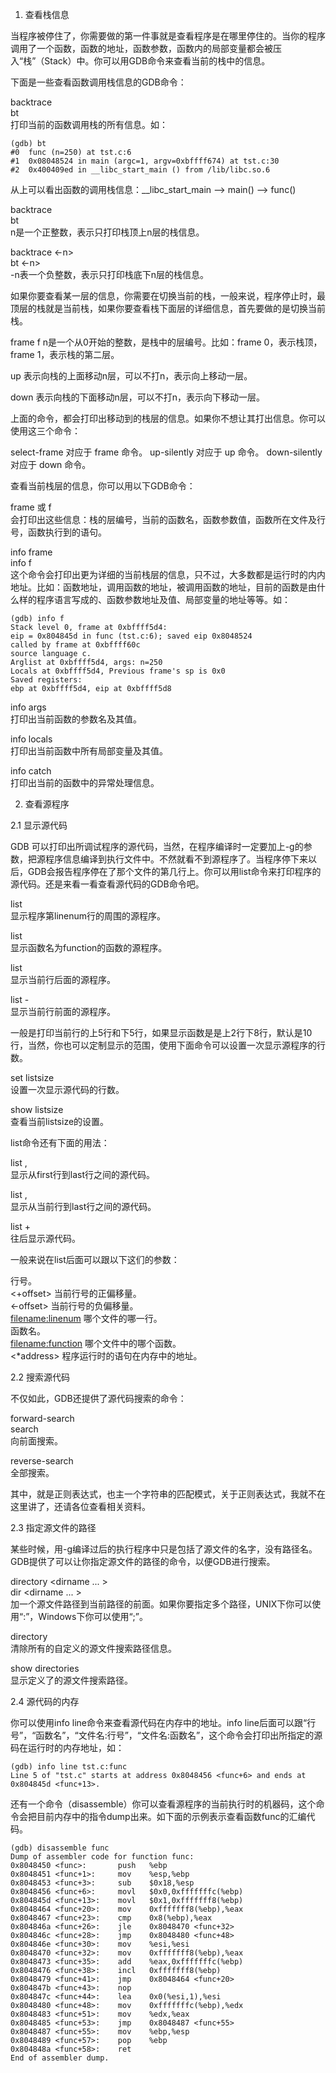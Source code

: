 1. 查看栈信息

当程序被停住了，你需要做的第一件事就是查看程序是在哪里停住的。当你的程序调用了一个函数，函数的地址，函数参数，函数内的局部变量都会被压入“栈”（Stack）中。你可以用GDB命令来查看当前的栈中的信息。

下面是一些查看函数调用栈信息的GDB命令：

backtrace  
bt   
打印当前的函数调用栈的所有信息。如：

```
(gdb) bt
#0  func (n=250) at tst.c:6
#1  0x08048524 in main (argc=1, argv=0xbffff674) at tst.c:30
#2  0x400409ed in __libc_start_main () from /lib/libc.so.6
```

从上可以看出函数的调用栈信息：__libc_start_main --> main() --> func()


backtrace <n>  
bt <n>   
n是一个正整数，表示只打印栈顶上n层的栈信息。

backtrace <-n>   
bt <-n>   
-n表一个负整数，表示只打印栈底下n层的栈信息。

如果你要查看某一层的信息，你需要在切换当前的栈，一般来说，程序停止时，最顶层的栈就是当前栈，如果你要查看栈下面层的详细信息，首先要做的是切换当前栈。

frame <n> 
f <n> 
n是一个从0开始的整数，是栈中的层编号。比如：frame 0，表示栈顶，frame 1，表示栈的第二层。

up <n>
表示向栈的上面移动n层，可以不打n，表示向上移动一层。 

down <n> 
表示向栈的下面移动n层，可以不打n，表示向下移动一层。 


上面的命令，都会打印出移动到的栈层的信息。如果你不想让其打出信息。你可以使用这三个命令：

select-frame <n> 对应于 frame 命令。
up-silently <n> 对应于 up 命令。
down-silently <n> 对应于 down 命令。


查看当前栈层的信息，你可以用以下GDB命令：

frame 或 f   
会打印出这些信息：栈的层编号，当前的函数名，函数参数值，函数所在文件及行号，函数执行到的语句。

info frame   
info f   
这个命令会打印出更为详细的当前栈层的信息，只不过，大多数都是运行时的内内地址。比如：函数地址，调用函数的地址，被调用函数的地址，目前的函数是由什么样的程序语言写成的、函数参数地址及值、局部变量的地址等等。如：

```
(gdb) info f
Stack level 0, frame at 0xbffff5d4:
eip = 0x804845d in func (tst.c:6); saved eip 0x8048524
called by frame at 0xbffff60c
source language c.
Arglist at 0xbffff5d4, args: n=250
Locals at 0xbffff5d4, Previous frame's sp is 0x0
Saved registers:
ebp at 0xbffff5d4, eip at 0xbffff5d8
```

info args  
打印出当前函数的参数名及其值。

info locals  
打印出当前函数中所有局部变量及其值。

info catch  
打印出当前的函数中的异常处理信息。

2. 查看源程序

2.1 显示源代码

GDB 可以打印出所调试程序的源代码，当然，在程序编译时一定要加上-g的参数，把源程序信息编译到执行文件中。不然就看不到源程序了。当程序停下来以后，GDB会报告程序停在了那个文件的第几行上。你可以用list命令来打印程序的源代码。还是来看一看查看源代码的GDB命令吧。
    
list <linenum>  
显示程序第linenum行的周围的源程序。

list <function>   
显示函数名为function的函数的源程序。

list   
显示当前行后面的源程序。

list -   
显示当前行前面的源程序。

一般是打印当前行的上5行和下5行，如果显示函数是是上2行下8行，默认是10行，当然，你也可以定制显示的范围，使用下面命令可以设置一次显示源程序的行数。

set listsize <count>  
设置一次显示源代码的行数。

show listsize  
查看当前listsize的设置。

list命令还有下面的用法：

list <first>, <last>  
显示从first行到last行之间的源代码。

list , <last>  
显示从当前行到last行之间的源代码。

list +  
往后显示源代码。

一般来说在list后面可以跟以下这们的参数：

<linenum>   行号。  
<+offset>   当前行号的正偏移量。   
<-offset>   当前行号的负偏移量。  
<filename:linenum>  哪个文件的哪一行。  
<function>  函数名。  
<filename:function> 哪个文件中的哪个函数。  
<*address>  程序运行时的语句在内存中的地址。  

2.2 搜索源代码

不仅如此，GDB还提供了源代码搜索的命令：

forward-search <regexp>   
search <regexp>  
向前面搜索。

reverse-search <regexp>   
全部搜索。
        
其中，<regexp>就是正则表达式，也主一个字符串的匹配模式，关于正则表达式，我就不在这里讲了，还请各位查看相关资料。

2.3 指定源文件的路径

某些时候，用-g编译过后的执行程序中只是包括了源文件的名字，没有路径名。GDB提供了可以让你指定源文件的路径的命令，以便GDB进行搜索。

directory <dirname ... >  
dir <dirname ... >  
加一个源文件路径到当前路径的前面。如果你要指定多个路径，UNIX下你可以使用“:”，Windows下你可以使用“;”。

directory   
清除所有的自定义的源文件搜索路径信息。

show directories   
显示定义了的源文件搜索路径。
       

2.4 源代码的内存

你可以使用info line命令来查看源代码在内存中的地址。info line后面可以跟“行号”，“函数名”，“文件名:行号”，“文件名:函数名”，这个命令会打印出所指定的源码在运行时的内存地址，如：

```
(gdb) info line tst.c:func
Line 5 of "tst.c" starts at address 0x8048456 <func+6> and ends at 0x804845d <func+13>.
```

还有一个命令（disassemble）你可以查看源程序的当前执行时的机器码，这个命令会把目前内存中的指令dump出来。如下面的示例表示查看函数func的汇编代码。

```
(gdb) disassemble func
Dump of assembler code for function func:
0x8048450 <func>:       push   %ebp
0x8048451 <func+1>:     mov    %esp,%ebp
0x8048453 <func+3>:     sub    $0x18,%esp
0x8048456 <func+6>:     movl   $0x0,0xfffffffc(%ebp)
0x804845d <func+13>:    movl   $0x1,0xfffffff8(%ebp)
0x8048464 <func+20>:    mov    0xfffffff8(%ebp),%eax
0x8048467 <func+23>:    cmp    0x8(%ebp),%eax
0x804846a <func+26>:    jle    0x8048470 <func+32>
0x804846c <func+28>:    jmp    0x8048480 <func+48>
0x804846e <func+30>:    mov    %esi,%esi
0x8048470 <func+32>:    mov    0xfffffff8(%ebp),%eax
0x8048473 <func+35>:    add    %eax,0xfffffffc(%ebp)
0x8048476 <func+38>:    incl   0xfffffff8(%ebp)
0x8048479 <func+41>:    jmp    0x8048464 <func+20>
0x804847b <func+43>:    nop
0x804847c <func+44>:    lea    0x0(%esi,1),%esi
0x8048480 <func+48>:    mov    0xfffffffc(%ebp),%edx
0x8048483 <func+51>:    mov    %edx,%eax
0x8048485 <func+53>:    jmp    0x8048487 <func+55>
0x8048487 <func+55>:    mov    %ebp,%esp
0x8048489 <func+57>:    pop    %ebp
0x804848a <func+58>:    ret
End of assembler dump.
```